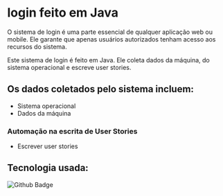 # login feito em Java
<p>O sistema de login é uma parte essencial de qualquer aplicação web ou mobile. Ele garante que apenas usuários autorizados tenham acesso aos recursos do sistema.

Este sistema de login é feito em Java. Ele coleta dados da máquina, do sistema operacional e escreve user stories.</p>



<h2>Os dados coletados pelo sistema incluem:</h2>
<ul>
  <li>Sistema operacional</li>
  <li>Dados da máquina</li>
</ul>
<h3>Automação na escrita de User Stories</h3>
<ul><li>Escrever user stories</li></ul>

## Tecnologia usada:
![Github Badge](https://img.shields.io/badge/Java-ED8B00?style=for-the-badge&logo=java&logoColor=white)
